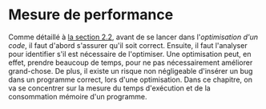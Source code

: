 # Mesure de performance

Comme détaillé à [la section&nbsp;2.2](../technique-d-optimisation/optimisation-de-code/), avant de se lancer dans l'*optimisation d'un code*, il faut d'abord s'assurer qu'il soit correct. Ensuite, il faut l'analyser pour identifier s'il est nécessaire de l'optimiser. Une optimisation peut, en effet, prendre beaucoup de temps, pour ne pas nécessairement améliorer grand-chose. De plus, il existe un risque non négligeable d'insérer un bug dans un programme correct, lors d'une optimisation. Dans ce chapitre, on va se concentrer sur la mesure du temps d'exécution et de la consommation mémoire d'un programme.

